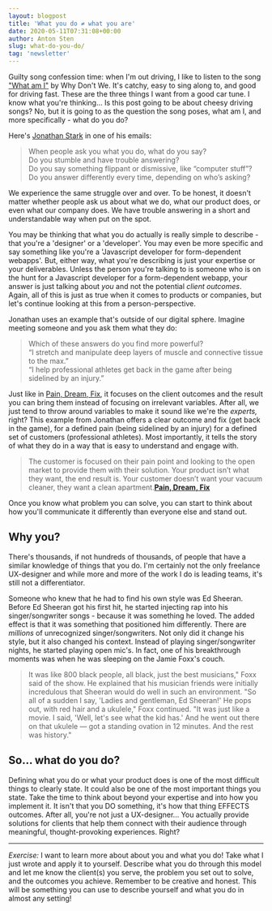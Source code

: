 ```yaml
---
layout: blogpost
title: 'What you do ≠ what you are'
date: 2020-05-11T07:31:08+00:00
author: Anton Sten
slug: what-do-you-do/
tag: 'newsletter'
---
```


Guilty song confession time: when I'm out driving, I like to listen to the song ["What am I"](https://open.spotify.com/track/1HimGOB6BjOaCQYMIF1xtU?si=9dSEPrznTz-P54mXvtf9EA) by Why Don't We. It's catchy, easy to sing along to, and good for driving fast. These are the three things I want from a good car tune. I know what you're thinking... Is this post going to be about cheesy driving songs? No, but it is going to as the question the song poses, what am I, and more specifically - what do you do?

Here's [Jonathan Stark](https://jonathanstark.com/vpb) in one of his emails:

>When people ask you what you do, what do you say?<br />
Do you stumble and have trouble answering?<br />
Do you say something flippant or dismissive, like “computer stuff”?<br />
Do you answer differently every time, depending on who’s asking?

We experience the same struggle over and over. To be honest, it doesn't matter whether people ask us about what we do, what our product does, or even what our company does. We have trouble answering in a short and understandable way when put on the spot.

You may be thinking that what you do actually is really simple to describe - that you're a 'designer' or a 'developer'. You may even be more specific and say something like you're a 'Javascript developer for form-dependent webapps'. But, either way, what you're describing is just your expertise or your deliverables. Unless the person you're talking to is someone who is on the hunt for a Javascript developer for a form-dependent webapp, your answer is just talking about *you* and not the potential *client outcomes*. Again, all of this is just as true when it comes to products or companies, but let's continue looking at this from a person-perspective.

Jonathan uses an example that's outside of our digital sphere. Imagine meeting someone and you ask them what they do:

>Which of these answers do you find more powerful?<br />
“I stretch and manipulate deep layers of muscle and connective tissue to the max.”</br>
“I help professional athletes get back in the game after being sidelined by an injury.”

Just like in [Pain, Dream, Fix](https://www.antonsten.com/understanding-pain-dream-fix/), it focuses on the client outcomes and the result you can bring them instead of focusing on irrelevant variables. After all, we just tend to throw around variables to make it sound like we're the *experts,* right? This example from Jonathan offers a clear outcome and fix (get back in the game), for a defined pain (being sidelined by an injury) for a defined set of customers (professional athletes). Most importantly, it tells the story of what they do in a way that is easy to understand and engage with.

>The customer is focused on their pain point and looking to the open market to provide them with their solution. Your product isn’t what they want, the end result is. Your customer doesn’t want your vacuum cleaner, they want a clean apartment.**[Pain, Dream, Fix](https://www.antonsten.com/understanding-pain-dream-fix/)**

Once you know what problem you can solve, you can start to think about how you'll  communicate it differently than everyone else and stand out.

## Why you?

There's thousands, if not hundreds of thousands, of people that have a similar knowledge of things that you do. I'm certainly not the only freelance UX-designer and while more and more of the work I do is leading teams, it's still not a differentiator.

Someone who knew that he had to find his own style was Ed Sheeran. Before Ed Sheeran got his first hit, he started injecting rap into his singer/songwriter songs - because it was something he loved. The added effect is that it was something that positioned him differently. There are *millions* of unrecognized singer/songwriters. Not only did it change his style, but it also changed his context. Instead of playing singer/songwriter nights, he started playing open mic's. In fact, one of his breakthrough moments was when he was sleeping on the Jamie Foxx's couch.

>It was like 800 black people, all black, just the best musicians," Foxx said of the show. He explained that his musician friends were initially incredulous that Sheeran would do well in such an environment.
"So all of a sudden I say, 'Ladies and gentleman, Ed Sheeran!' He pops out, with red hair and a ukulele," Foxx continued. "It was just like a movie. I said, 'Well, let's see what the kid has.' And he went out there on that ukulele — got a standing ovation in 12 minutes. And the rest was history."

## So... what do you do?

Defining what you do or what your product does is one of the most difficult things to clearly state. It could also be one of the most important things you state. Take the time to think about beyond your expertise and into how you implement it. It isn't that you DO something, it's how that thing EFFECTS outcomes. After all, you're not just a UX-designer... You actually provide solutions for clients that help them connect with their audience through meaningful, thought-provoking experiences. Right?

----

*Exercise:* I want to learn more about about you and what you do! Take what I just wrote and apply it to yourself. Describe what you do through this model and let me know the client(s) you serve, the problem you set out to solve, and the outcomes you achieve. Remember to be creative and honest. This will be something you can use to describe yourself and what you do in almost any setting!
